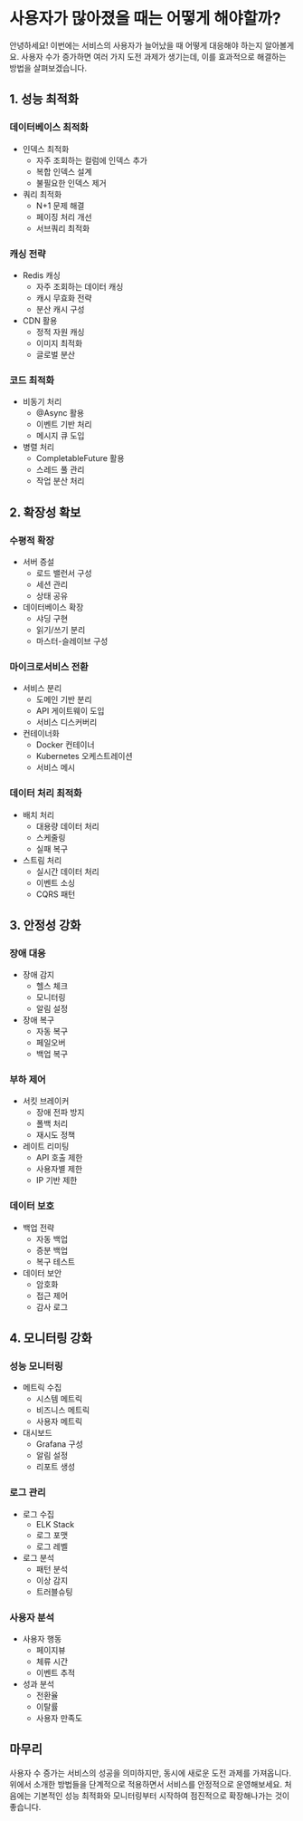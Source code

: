 # 사용자가 많아졌을 때는 어떻게 해야할까?

안녕하세요! 이번에는 서비스의 사용자가 늘어났을 때 어떻게 대응해야 하는지 알아볼게요.
사용자 수가 증가하면 여러 가지 도전 과제가 생기는데, 이를 효과적으로 해결하는 방법을 살펴보겠습니다.



## 1. 성능 최적화

### 데이터베이스 최적화
- 인덱스 최적화
  - 자주 조회하는 컬럼에 인덱스 추가
  - 복합 인덱스 설계
  - 불필요한 인덱스 제거
- 쿼리 최적화
  - N+1 문제 해결
  - 페이징 처리 개선
  - 서브쿼리 최적화



### 캐싱 전략

- Redis 캐싱
  - 자주 조회하는 데이터 캐싱
  - 캐시 무효화 전략
  - 분산 캐시 구성
- CDN 활용
  - 정적 자원 캐싱
  - 이미지 최적화
  - 글로벌 분산



### 코드 최적화

- 비동기 처리
  - @Async 활용
  - 이벤트 기반 처리
  - 메시지 큐 도입
- 병렬 처리
  - CompletableFuture 활용
  - 스레드 풀 관리
  - 작업 분산 처리



## 2. 확장성 확보

### 수평적 확장
- 서버 증설
  - 로드 밸런서 구성
  - 세션 관리
  - 상태 공유
- 데이터베이스 확장
  - 샤딩 구현
  - 읽기/쓰기 분리
  - 마스터-슬레이브 구성

### 마이크로서비스 전환

- 서비스 분리
  - 도메인 기반 분리
  - API 게이트웨이 도입
  - 서비스 디스커버리
- 컨테이너화
  - Docker 컨테이너
  - Kubernetes 오케스트레이션
  - 서비스 메시

### 데이터 처리 최적화
- 배치 처리
  - 대용량 데이터 처리
  - 스케줄링
  - 실패 복구
- 스트림 처리
  - 실시간 데이터 처리
  - 이벤트 소싱
  - CQRS 패턴



## 3. 안정성 강화

### 장애 대응
- 장애 감지
  - 헬스 체크
  - 모니터링
  - 알림 설정
- 장애 복구
  - 자동 복구
  - 페일오버
  - 백업 복구

### 부하 제어
- 서킷 브레이커
  - 장애 전파 방지
  - 폴백 처리
  - 재시도 정책
- 레이트 리미팅
  - API 호출 제한
  - 사용자별 제한
  - IP 기반 제한

### 데이터 보호
- 백업 전략
  - 자동 백업
  - 증분 백업
  - 복구 테스트
- 데이터 보안
  - 암호화
  - 접근 제어
  - 감사 로그



## 4. 모니터링 강화

### 성능 모니터링
- 메트릭 수집
  - 시스템 메트릭
  - 비즈니스 메트릭
  - 사용자 메트릭
- 대시보드
  - Grafana 구성
  - 알림 설정
  - 리포트 생성

### 로그 관리
- 로그 수집
  - ELK Stack
  - 로그 포맷
  - 로그 레벨
- 로그 분석
  - 패턴 분석
  - 이상 감지
  - 트러블슈팅

### 사용자 분석
- 사용자 행동
  - 페이지뷰
  - 체류 시간
  - 이벤트 추적
- 성과 분석
  - 전환율
  - 이탈률
  - 사용자 만족도

## 마무리

사용자 수 증가는 서비스의 성공을 의미하지만, 동시에 새로운 도전 과제를 가져옵니다.
위에서 소개한 방법들을 단계적으로 적용하면서 서비스를 안정적으로 운영해보세요.
처음에는 기본적인 성능 최적화와 모니터링부터 시작하여 점진적으로 확장해나가는 것이 좋습니다.

